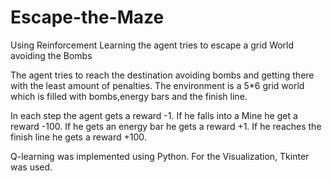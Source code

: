 # Escape-the-Maze
Using Reinforcement Learning the agent tries to escape a grid World avoiding the Bombs


The agent tries to reach the destination avoiding bombs and getting there with the least amount of penalties.
The environment is a 5*6 grid world which is filled with bombs,energy bars and the finish line.

In each step the agent gets a reward -1. If he falls into a Mine he get a reward -100. If he gets an energy bar he gets a reward +1. If he reaches the finish line he gets a reward +100.

Q-learning was implemented using Python. For the Visualization, Tkinter was used.


